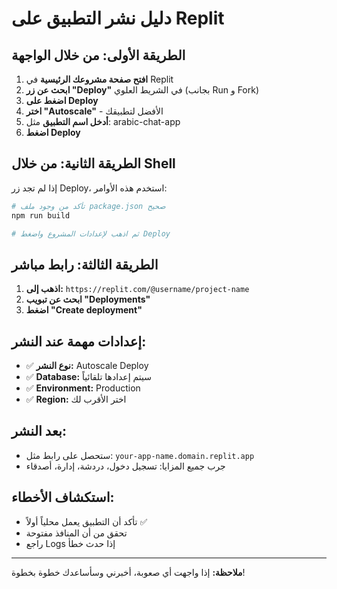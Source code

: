 # دليل نشر التطبيق على Replit

## الطريقة الأولى: من خلال الواجهة

1. **افتح صفحة مشروعك الرئيسية** في Replit
2. **ابحث عن زر "Deploy"** في الشريط العلوي (بجانب Run و Fork)
3. **اضغط على Deploy**
4. **اختر "Autoscale"** - الأفضل لتطبيقك
5. **أدخل اسم التطبيق** مثل: arabic-chat-app
6. **اضغط Deploy**

## الطريقة الثانية: من خلال Shell

إذا لم تجد زر Deploy، استخدم هذه الأوامر:

```bash
# تأكد من وجود ملف package.json صحيح
npm run build

# ثم اذهب لإعدادات المشروع واضغط Deploy
```

## الطريقة الثالثة: رابط مباشر

1. **اذهب إلى:** `https://replit.com/@username/project-name`
2. **ابحث عن تبويب "Deployments"**
3. **اضغط "Create deployment"**

## إعدادات مهمة عند النشر:

- ✅ **نوع النشر:** Autoscale Deploy
- ✅ **Database:** سيتم إعدادها تلقائياً
- ✅ **Environment:** Production
- ✅ **Region:** اختر الأقرب لك

## بعد النشر:

- ستحصل على رابط مثل: `your-app-name.domain.replit.app`
- جرب جميع المزايا: تسجيل دخول، دردشة، إدارة، أصدقاء

## استكشاف الأخطاء:

- تأكد أن التطبيق يعمل محلياً أولاً ✅
- تحقق من أن المنافذ مفتوحة
- راجع Logs إذا حدث خطأ

---

**ملاحظة:** إذا واجهت أي صعوبة، أخبرني وسأساعدك خطوة بخطوة!
